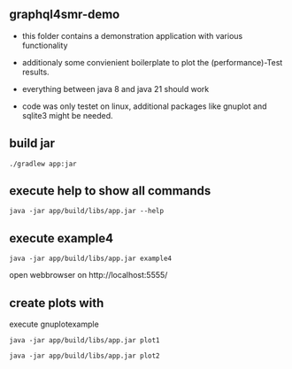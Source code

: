 ## graphql4smr-demo

 - this folder contains a demonstration application with various functionality

 - additionaly some convienient boilerplate to plot the (performance)-Test results.

 - everything between java 8 and  java 21 should work

 - code was only testet on linux, additional packages like gnuplot and sqlite3 might be needed.


## build jar
```
./gradlew app:jar
```

## execute help to show all commands
```
java -jar app/build/libs/app.jar --help
```


## execute example4

```
java -jar app/build/libs/app.jar example4
```

open webbrowser on http://localhost:5555/

## create plots with
execute gnuplotexample
```
java -jar app/build/libs/app.jar plot1
```

```
java -jar app/build/libs/app.jar plot2
```
